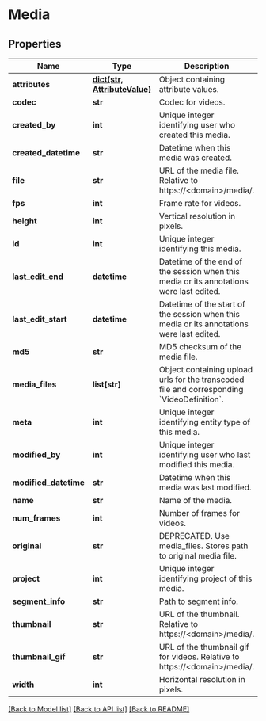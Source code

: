 # Media

## Properties
Name | Type | Description | Notes
------------ | ------------- | ------------- | -------------
**attributes** | [**dict(str, AttributeValue)**](AttributeValue.md) | Object containing attribute values. | [optional] 
**codec** | **str** | Codec for videos. | [optional] 
**created_by** | **int** | Unique integer identifying user who created this media. | [optional] 
**created_datetime** | **str** | Datetime when this media was created. | [optional] 
**file** | **str** | URL of the media file. Relative to https://&lt;domain&gt;/media/. | [optional] 
**fps** | **int** | Frame rate for videos. | [optional] 
**height** | **int** | Vertical resolution in pixels. | [optional] 
**id** | **int** | Unique integer identifying this media. | [optional] 
**last_edit_end** | **datetime** | Datetime of the end of the session when this media or its annotations were last edited. | [optional] 
**last_edit_start** | **datetime** | Datetime of the start of the session when this media or its annotations were last edited. | [optional] 
**md5** | **str** | MD5 checksum of the media file. | [optional] 
**media_files** | **list[str]** | Object containing upload urls for the transcoded file and corresponding &#x60;VideoDefinition&#x60;. | [optional] 
**meta** | **int** | Unique integer identifying entity type of this media. | [optional] 
**modified_by** | **int** | Unique integer identifying user who last modified this media. | [optional] 
**modified_datetime** | **str** | Datetime when this media was last modified. | [optional] 
**name** | **str** | Name of the media. | [optional] 
**num_frames** | **int** | Number of frames for videos. | [optional] 
**original** | **str** | DEPRECATED. Use media_files. Stores path to original media file. | [optional] 
**project** | **int** | Unique integer identifying project of this media. | [optional] 
**segment_info** | **str** | Path to segment info. | [optional] 
**thumbnail** | **str** | URL of the thumbnail. Relative to https://&lt;domain&gt;/media/. | [optional] 
**thumbnail_gif** | **str** | URL of the thumbnail gif for videos. Relative to https://&lt;domain&gt;/media/. | [optional] 
**width** | **int** | Horizontal resolution in pixels. | [optional] 

[[Back to Model list]](../README.md#documentation-for-models) [[Back to API list]](../README.md#documentation-for-api-endpoints) [[Back to README]](../README.md)


